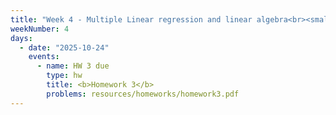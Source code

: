 ```yaml
---
title: "Week 4 - Multiple Linear regression and linear algebra<br><small>📘 Read <a href='https://xkcd.com/2048/'>xkcd</a>.</small>"
weekNumber: 4
days:
  - date: "2025-10-24"
    events:
      - name: HW 3 due
        type: hw
        title: <b>Homework 3</b>
        problems: resources/homeworks/homework3.pdf
---
```


